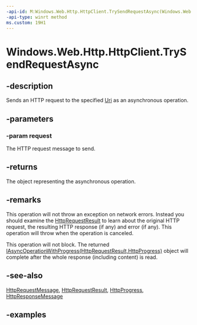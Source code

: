 ```yaml
---
-api-id: M:Windows.Web.Http.HttpClient.TrySendRequestAsync(Windows.Web.Http.HttpRequestMessage)
-api-type: winrt method
ms.custom: 19H1
---
```


<!-- Method syntax.
public IAsyncOperationWithProgress<HttpProgress> HttpClient.TrySendRequestAsync(HttpRequestMessage request)
-->

# Windows.Web.Http.HttpClient.TrySendRequestAsync

## -description
Sends an HTTP request to the specified [Uri](../windows.foundation/uri.md) as an asynchronous operation.

## -parameters
### -param request
The HTTP request message to send.

## -returns
The object representing the asynchronous operation.

## -remarks
This operation will not throw an exception on network errors. Instead you should examine the [HttpRequestResult](httprequestresult.md) to learn about the original HTTP request, the resulting HTTP response (if any) and error (if any). This operation will throw when the operation is canceled.

This operation will not block. The returned [IAsyncOperationWithProgress(HttpRequestResult,HttpProgress)](../windows.foundation/iasyncoperationwithprogress_2.md) object will complete after the whole response (including content) is read.

## -see-also
[HttpRequestMessage](httprequestmessage.md), [HttpRequestResult](httprequestresult.md), [HttpProgress](httpprogress.md), [HttpResponseMessage](httpresponsemessage.md)

## -examples

